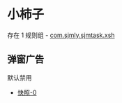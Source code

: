 # 小柿子

存在 1 规则组 - [com.sjmly.sjmtask.xsh](/src/apps/com.sjmly.sjmtask.xsh.ts)

## 弹窗广告

默认禁用

- [快照-0](https://i.gkd.li/i/13761173)
